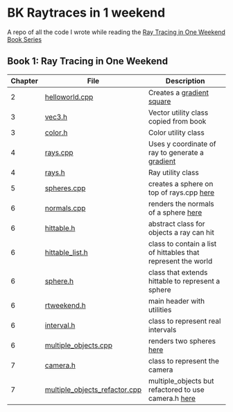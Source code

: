 # BK Raytraces in 1 weekend

A repo of all the code I wrote while reading the [Ray Tracing in One Weekend Book Series](https://raytracing.github.io)

## Book 1: Ray Tracing in One Weekend

| Chapter | File | Description |
| --- | --- | --- |
| 2 | [helloworld.cpp](src/helloworld.cpp) | Creates a [gradient square](images/helloworld.ppm) |
| 3 | [vec3.h](src/vec3.h) | Vector utility class copied from book |
| 3 | [color.h](src/color.h) | Color utility class |
| 4 | [rays.cpp](src/rays.cpp) | Uses y coordinate of ray to generate a [gradient](images/rays.ppm) |
| 4 | [rays.h](src/rays.h) | Ray utility class |
| 5 | [spheres.cpp](src/spheres.cpp) | creates a sphere on top of rays.cpp [here](images/spheres.ppm) |
| 6 | [normals.cpp](src/normals.cpp) | renders the normals of a sphere [here](images/normals.ppm) |
| 6 | [hittable.h](src/hittable.h) | abstract class for objects a ray can hit |
| 6 | [hittable_list.h](src/hittable_list.h) | class to contain a list of hittables that represent the world |
| 6 | [sphere.h](src/sphere.h) | class that extends hittable to represent a sphere |
| 6 | [rtweekend.h](src/rtweekend.h) | main header with utilities |
| 6 | [interval.h](src/interval.h) | class to represent real intervals |
| 6 | [multiple_objects.cpp](src/multiple_objects.cpp) | renders two spheres [here](images/multiple_objects.ppm) |
| 7 | [camera.h](src/camera.h) | class to represent the camera |
| 7 | [multiple_objects_refactor.cpp](src/multiple_objects_refactor.cpp) | multiple_objects but refactored to use camera.h [here](images/multiple_objects_refactor.ppm) |
